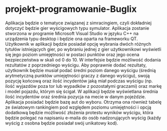 # projekt-programowanie-Buglix   
Aplikacja będzie o tematyce związanej z simracingiem, czyli dokładniej dotyczyć będzie gier wyścigowych typu symulator. Aplikacja zostanie stworzona w programie Microsoft Visual Studio w języku C++ na urządzenia typu desktop i będzie ona oparta na frameworku QT.   
Użytkownik w aplikacji będzie posiadał opcję wybrania dwóch różnych tytułów istniejących gier, po wybraniu jednej z gier użytkownikowi wyświetli się jego poziom umiejętności w postaci punktów oraz jego ocena bezpieczeństwa w skali od 0 do 10. 
W interfejsie będzie możliwość dodania rezultatów z poprzedniego wyścigu. Aby poprawnie dodać rezultaty, użytkownik będzie musiał podać średni poziom danego wyścigu (średnią arytmetyczną punktów umiejętności graczy z danego wyścigu), swoją pozycję końcową oraz ilość incydentów jaką miał podczas wyścigu (np. ilość wyjazdów poza tor lub wypadków z pozostałymi graczami) oraz markę i model pojazdu, którym się ścigał.
W aplikacji będzie wyświetlana średnia ilość incydentów oraz średnia pozycja na mecie w danym pojeździe.
Aplikacja posiadać będzie bazę aut do wyboru. Otrzyma ona również tabelę ze światowym rankingiem pod względem poziomu umiejętności i opcją dodatkową będzie możliwość złożenia protestu wyników wyścigu, która będzie polegać na napisaniu e-maila do osób nadzorujących wyścig (każdy wyścig z osobna będzie posiadał swój unikatowy kod). 
